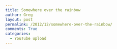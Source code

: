 ```yaml
---
title: Somewhere over the rainbow
author: Greg
layout: post
permalink: /2012/12/somewhere-over-the-rainbow/
comments: True
categories:
  - YouTube upload
---
```


